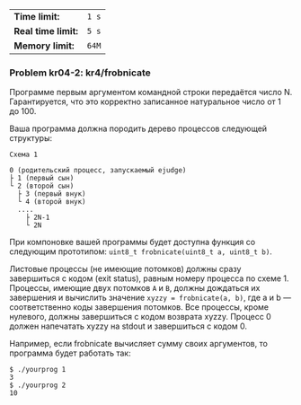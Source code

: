 |                      |       |
|----------------------|-------|
| **Time limit:**      | `1 s` |
| **Real time limit:** | `5 s` |
| **Memory limit:**    | `64M` |


### Problem kr04-2: kr4/frobnicate

Программе первым аргументом командной строки передаётся число N. Гарантируется, что это корректно
записанное натуральное число от 1 до 100.

Ваша программа должна породить дерево процессов следующей структуры:

    
    
    Схема 1
    
    0 (родительский процесс, запускаемый ejudge)
    ├ 1 (первый сын)
    └ 2 (второй сын)
      ├ 3 (первый внук)
      └ 4 (второй внук)
      ....
        ├ 2N-1
        └ 2N
              

При компоновке вашей программы будет доступна функция со следующим прототипом: `uint8_t
frobnicate(uint8_t a, uint8_t b)`.

Листовые процессы (не имеющие потомков) должны сразу завершиться с кодом (exit status), равным
номеру процесса по схеме 1. Процессы, имеющие двух потомков `A` и `B`, должны дождаться их
завершения и вычислить значение `xyzzy = frobnicate(a, b)`, где a и b — соответственно коды
завершения потомков. Все процессы, кроме нулевого, должны завершиться с кодом возврата xyzzy.
Процесс 0 должен напечатать xyzzy на stdout и завершиться с кодом 0.

Например, если frobnicate вычисляет сумму своих аргументов, то программа будет работать так:

    
    
    $ ./yourprog 1
    3
    $ ./yourprog 2
    10
    

